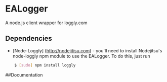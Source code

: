 # EALogger 
A node.js client wrapper for loggly.com


## Dependencies
- [Node-Loggly] (http://nodejitisu.com) - you'll need to install Nodejitsu's node-loggly npm module to use the EALogger.  To do this, just run    
``` bash
	$ [sudo] npm install loggly
```


##Documentation
